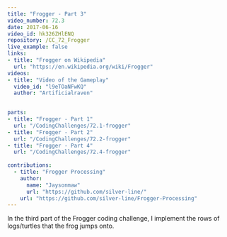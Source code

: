 ```yaml
---
title: "Frogger - Part 3"
video_number: 72.3
date: 2017-06-16
video_id: hk326ZHlENQ
repository: /CC_72_Frogger
live_example: false
links:
- title: "Frogger on Wikipedia"  
  url: "https://en.wikipedia.org/wiki/Frogger"
videos:
- title: "Video of the Gameplay"
  video_id: "l9eTOaNFwKQ"
  author: "Artificialraven"
  

parts:
- title: "Frogger - Part 1"
  url: "/CodingChallenges/72.1-frogger"
- title: "Frogger - Part 2"
  url: "/CodingChallenges/72.2-frogger"
- title: "Frogger - Part 4"
  url: "/CodingChallenges/72.4-frogger"
  
contributions:
  - title: "Frogger Processing"
    author:
      name: "Jaysonmaw"
      url: "https://github.com/silver-line/"
    url: "https://github.com/silver-line/Frogger-Processing"
---
```


In the third part of the Frogger coding challenge, I implement the rows of logs/turtles that the frog jumps onto.

